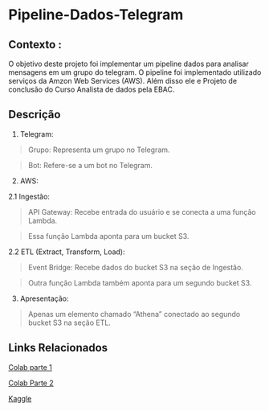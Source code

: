 # Pipeline-Dados-Telegram
## Contexto : 
O objetivo deste projeto foi implementar um pipeline dados para analisar mensagens em um grupo do telegram. 
O pipeline foi implementado utilizado serviços da Amzon Web Services (AWS). 
Além disso ele e Projeto de conclusão do Curso Analista de dados pela EBAC.

## Descrição

1. Telegram:
 >Grupo: Representa um grupo no Telegram.

 >Bot: Refere-se a um bot no Telegram.

2. AWS:

  2.1 Ingestão:
 > API Gateway: Recebe entrada do usuário e se conecta a uma função Lambda.

 >Essa função Lambda aponta para um bucket S3.

  2.2 ETL (Extract, Transform, Load):

  >Event Bridge: Recebe dados do bucket S3 na seção de Ingestão.
  
  >Outra função Lambda também aponta para um segundo bucket S3.
3. Apresentação:

> Apenas um elemento chamado “Athena” conectado ao segundo bucket S3 na seção ETL.



## Links Relacionados 

[Colab parte 1](https://colab.research.google.com/drive/1vvOWMZjFemcMAU44P0cZb2TTAgdbqxkq?usp=sharing)

[Colab Parte 2](https://colab.research.google.com/drive/1GGP7tA5BCyfRvMQrHM3YyWmxS3OCbUsZ?usp=sharing) 

[Kaggle](https://www.kaggle.com/code/ricardofilgueiras/telegram-pipeline)